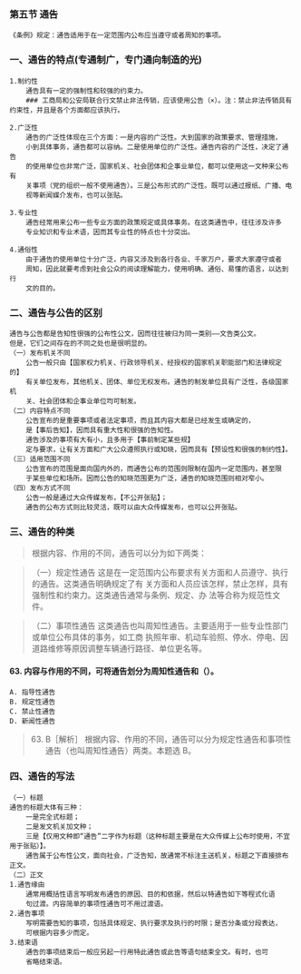 ### 第五节 通告
    《条例》规定：通告适用于在一定范围内公布应当遵守或者周知的事项。
    
### 一、通告的特点(专通制广，专门通向制造的光)
    1.制约性
        通告具有一定的强制性和较强的约束力。
        ### 工商局和公安局联合行文禁止非法传销，应该使用公告（×）。注：禁止非法传销具有约束性，并且是各个方面都应该执行。
    
    2.广泛性
        通告的广泛性体现在三个方面：一是内容的广泛性。大到国家的政策要求、管理措施，
        小到具体事务，通告都可以容纳。二是使用单位的广泛性。通告内容的广泛性，决定了通告
        的使用单位也非常广泛，国家机关、社会团体和企事业单位，都可以使用这一文种来公布有
        关事项（党的组织一般不使用通告）。三是公布形式的广泛性。既可以通过报纸、广播、电
        视等新闻媒介发布，也可以张贴。
        
    3.专业性
        通告经常用来公布一些专业方面的政策规定或具体事务。在这类通告中，往往涉及许多
        专业知识和专业术语，因而其专业性的特点也十分突出。
        
    4.通俗性
        由于通告的使用单位十分广泛，内容又涉及到各行各业、千家万户，要求大家遵守或者
        周知，因此就要考虑到社会公众的阅读理解能力，使用明确、通俗、易懂的语言，以达到行
        文的目的。
    
### 二、通告与公告的区别
    通告与公告都是告知性很强的公布性公文，因而往往被归为同一类别——文告类公文。
    但是，它们之间存在的不同之处也是很明显的。
    （一）发布机关不同
        公告一般只由【国家权力机关、行政领导机关、经授权的国家机关职能部门和法律规定的】
        有关单位发布，其他机关、团体、单位无权发布。通告的制发单位具有广泛性，各级国家机
        关、社会团体和企事业单位均可制发。
    （二）内容特点不同
        公告宣布的是重要事项或者法定事项，而且其内容大都是已经发生或确定的，
        是【事后告知】，因而具有重大性和很强的告知性。
        通告涉及的事项有大有小，且多用于【事前制定某些规】
        定与要求，让有关方面和广大公众遵照执行或知晓，因而具有【预设性和很强的制约性】。
    （三）适用范围不同
        公告宣布的范围是面向国内外的，而通告公布的范围则限制在国内一定范围内，甚至限
        于某些单位和场所。因而公告的知晓范围更为广泛，通告的知晓范围则相对窄小。
    （四）发布方式不同
        公告一般是通过大众传媒发布，【不公开张贴】；
        通告的公布方式则比较灵活，既可以由大众传媒发布，也可以公开张贴。
        
### 三、通告的种类
>   根据内容、作用的不同，通告可以分为如下两类：

>   （一）规定性通告
        这是在一定范围内公布要求有关方面和人员遵守、执行的通告。这类通告明确规定了有
        关方面和人员应该怎样，禁止怎样，具有强制性和约束力。这类通告通常与条例、规定、办
        法等合称为规范性文件。
        
>   （二）事项性通告
        这类通告也叫周知性通告。主要适用于一些专业性部门或单位公布具体的事务，如工商
        执照年审、机动车验照、停水、停电、因道路维修等原因调整车辆通行路径、单位更名等。

#### 63. 内容与作用的不同，可将通告划分为周知性通告和（）。
    A. 指导性通告 
    B. 规定性通告
    C. 禁止性通告 
    D. 新闻性通告
>   63. B［解析］ 根据内容、作用的不同，通告可以分为规定性通告和事项性
    通告（也叫周知性通告）两类。本题选 B。
    
        
### 四、通告的写法
    （一）标题
    通告的标题大体有三种：
        一是完全式标题；
        二是发文机关加文种；
        三是【仅用文种即“通告”二字作为标题（这种标题主要是在大众传媒上公布时使用，不宜用于张贴）】。
        通告属于公布性公文，面向社会，广泛告知，故通常不标注主送机关，标题之下直接排布正文。
    （二）正文
    1.通告缘由
        通常用概括性语言写明发布通告的原因、目的和依据，然后以特通告如下等程式化语
        句过渡。内容简单的事项性通告可不用过渡语。
    2.通告事项
        写明需要告知的事项，包括具体规定、执行要求及执行的时限；是否分条或分段表达，
        可根据内容多少而定。
    3.结束语
        通告的事项结束后一般应另起一行用特此通告或此告等语句结束全文。有时，也可
        省略结束语。


